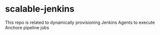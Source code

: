 # scalable-jenkins

This repo is related to dynamically provisioning Jenkins Agents to execute Anchore pipeline jobs